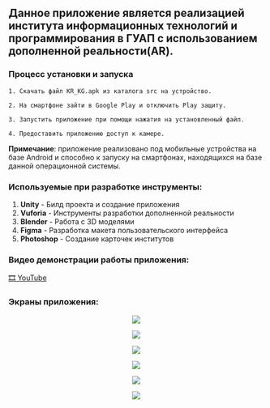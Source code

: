 ## Данное приложение является реализацией института информационных технологий и программирования в ГУАП с использованием дополненной реальности(AR).

### Процесс установки и запуска
    1. Скачать файл KR_KG.apk из каталога src на устройство.
    
    2. На смартфоне зайти в Google Play и отключить Play защиту.
    
    3. Запустить приложение при помощи нажатия на установленный файл.
    
    4. Предоставить приложению доступ к камере.

**Примечание**: приложение реализовано под мобильные устройства на базе Android и способно к запуску на смартфонах, находящихся на базе данной операционной системы.

### Используемые при разработке инструменты:
1. **Unity** - Билд проекта и создание приложения
2. **Vuforia** - Инструменты разработки дополненной реальности
3. **Blender** - Работа с 3D моделями
4. **Figma** - Разработка макета пользовательского интерфейса
5. **Photoshop** - Создание карточек институтов

### Видео демонстрации работы приложения:
<a href="https://youtu.be/GhxJkqRAa5g"> :film_strip: YouTube</a>

### Экраны приложения:

<p align="center">
  <img src="SUAI/course_2/AR android app/images/MainMenu.png" />
</p>
<p align="center">
  <img src="/images/Detail_IITP.png" />
</p>  
<p align="center">
  <img src="/images/Detail_IST.png" />
</p>  
<p align="center">  
  <img src="/images/Detail_KTPI.png" />
</p>  
<p align="center">  
  <img src="/images/Detail_PI.png" />
</p>  
<p align="center">  
  <img src="/images/Detail_VSS.png" />
</p>
